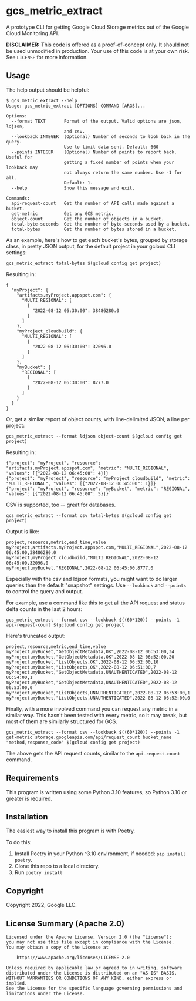 # gcs_metric_extract

A prototype CLI for getting Google Cloud Storage metrics out of the Google Cloud Monitoring API.

**DISCLAIMER:** This code is offered as a proof-of-concept only. It should not be used unmodified in production. Your use of this code is at your own risk. See `LICENSE` for more information.

## Usage

The help output should be helpful:

```(shell)
$ gcs_metric_extract --help
Usage: gcs_metric_extract [OPTIONS] COMMAND [ARGS]...

Options:
  --format TEXT       Format of the output. Valid options are json, ldjson,
                      and csv.
  --lookback INTEGER  (Optional) Number of seconds to look back in the query.
                      Use to limit data sent. Default: 660
  --points INTEGER    (Optional) Number of points to report back. Useful for
                      getting a fixed number of points when your lookback may
                      not always return the same number. Use -1 for all.
                      Default: 1.
  --help              Show this message and exit.

Commands:
  api-request-count   Get the number of API calls made against a bucket.
  get-metric          Get any GCS metric.
  object-count        Get the number of objects in a bucket.
  total-byte-seconds  Get the number of byte-seconds used by a bucket.
  total-bytes         Get the number of bytes stored in a bucket.
```

As an example, here's how to get each bucket's bytes, grouped by storage class, 
in pretty JSON output, for the default project in your gcloud CLI settings:
```shell
gcs_metric_extract total-bytes $(gcloud config get project)
```

Resulting in:

```
{
  "myProject": {
    "artifacts.myProject.appspot.com": {
      "MULTI_REGIONAL": [
        {
          "2022-08-12 06:30:00": 38486280.0
        }
      ]
    },
    "myProject_cloudbuild": {
      "MULTI_REGIONAL": [
        {
          "2022-08-12 06:30:00": 32096.0
        }
      ]
    },
    "myBucket": {
      "REGIONAL": [
        {
          "2022-08-12 06:30:00": 8777.0
        }
      ]
    }
  }
}
```

Or, get a similar report of object counts, with line-delimited JSON, a line per project:
```shell
gcs_metric_extract --format ldjson object-count $(gcloud config get project)
```

Resulting in:

```
{"project": "myProject", "resource": "artifacts.myProject.appspot.com", "metric": "MULTI_REGIONAL", "values": [{"2022-08-12 06:45:00": 4}]}
{"project": "myProject", "resource": "myProject_cloudbuild", "metric": "MULTI_REGIONAL", "values": [{"2022-08-12 06:45:00": 1}]}
{"project": "myProject", "resource": "myBucket", "metric": "REGIONAL", "values": [{"2022-08-12 06:45:00": 5}]}
```

CSV is supported, too -- great for databases.

```shell
gcs_metric_extract --format csv total-bytes $(gcloud config get project)
```

Output is like:

```csv
project,resource,metric,end_time,value
myProject,artifacts.myProject.appspot.com,"MULTI_REGIONAL",2022-08-12 06:45:00,38486280.0
myProject,myProject_cloudbuild,"MULTI_REGIONAL",2022-08-12 06:45:00,32096.0
myProject,myBucket,"REGIONAL",2022-08-12 06:45:00,8777.0
```

Especially with the csv and ldjson formats, you might want to do larger queries than the default "snapshot" settings. Use `--lookback` and `--points` to control the query and output. 

For example, use a command like this to get all the API request and status delta counts in the last 2 hours:

```shell
gcs_metric_extract --format csv --lookback $((60*120)) --points -1 api-request-count $(gcloud config get project
```

Here's truncated output:

```
project,resource,metric,end_time,value
myProject,myBucket,"GetObjectMetadata,OK",2022-08-12 06:53:00,34
myProject,myBucket,"GetObjectMetadata,OK",2022-08-12 06:52:00,20
myProject,myBucket,"ListObjects,OK",2022-08-12 06:52:00,10
myProject,myBucket,"ListObjects,OK",2022-08-12 06:51:00,7
myProject,myBucket,"GetObjectMetadata,UNAUTHENTICATED",2022-08-12 06:54:00,1
myProject,myBucket,"GetObjectMetadata,UNAUTHENTICATED",2022-08-12 06:53:00,0
myProject,myBucket,"ListObjects,UNAUTHENTICATED",2022-08-12 06:53:00,1
myProject,myBucket,"ListObjects,UNAUTHENTICATED",2022-08-12 06:52:00,0
```

Finally, with a more involved command you can request any metric in a similar way. This hasn't been tested with every metric, so it may break, but most of them are similarly structured for GCS.

```shell
gcs_metric_extract --format csv --lookback $((60*120)) --points -1 get-metric storage.googleapis.com/api/request_count bucket_name "method,response_code" $(gcloud config get project)
```

The above gets the API request counts, similar to the `api-request-count` command.


## Requirements

This program is written using some Python 3.10 features, so Python 3.10 or greater is required.

## Installation

The easiest way to install this program is with Poetry.

To do this:

1) Install Poetry in your Python ^3.10 environment, if needed: `pip install poetry`.
2) Clone this repo to a local directory.
3) Run `poetry install`

## Copyright

Copyright 2022, Google LLC.

## License Summary (Apache 2.0) 
``` text
Licensed under the Apache License, Version 2.0 (the "License");
you may not use this file except in compliance with the License.
You may obtain a copy of the License at

    https://www.apache.org/licenses/LICENSE-2.0

Unless required by applicable law or agreed to in writing, software
distributed under the License is distributed on an "AS IS" BASIS,
WITHOUT WARRANTIES OR CONDITIONS OF ANY KIND, either express or implied.
See the License for the specific language governing permissions and
limitations under the License.
```